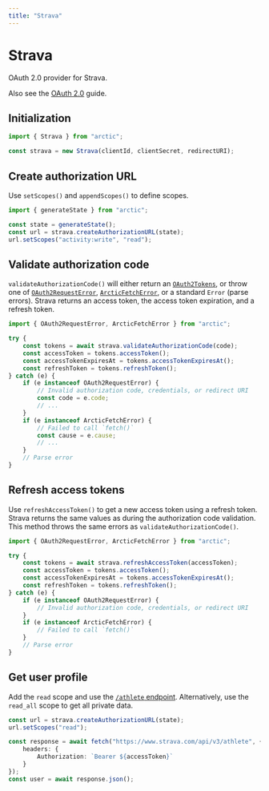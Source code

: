 ```yaml
---
title: "Strava"
---
```


# Strava

OAuth 2.0 provider for Strava.

Also see the [OAuth 2.0](/guides/oauth2) guide.

## Initialization

```ts
import { Strava } from "arctic";

const strava = new Strava(clientId, clientSecret, redirectURI);
```

## Create authorization URL

Use `setScopes()` and `appendScopes()` to define scopes.

```ts
import { generateState } from "arctic";

const state = generateState();
const url = strava.createAuthorizationURL(state);
url.setScopes("activity:write", "read");
```

## Validate authorization code

`validateAuthorizationCode()` will either return an [`OAuth2Tokens`](/reference/OAuth2Tokens), or throw one of [`OAuth2RequestError`](/reference/OAuth2RequestError), [`ArcticFetchError`](/reference/ArcticFetchError), or a standard `Error` (parse errors). Strava returns an access token, the access token expiration, and a refresh token.

```ts
import { OAuth2RequestError, ArcticFetchError } from "arctic";

try {
	const tokens = await strava.validateAuthorizationCode(code);
	const accessToken = tokens.accessToken();
	const accessTokenExpiresAt = tokens.accessTokenExpiresAt();
	const refreshToken = tokens.refreshToken();
} catch (e) {
	if (e instanceof OAuth2RequestError) {
		// Invalid authorization code, credentials, or redirect URI
		const code = e.code;
		// ...
	}
	if (e instanceof ArcticFetchError) {
		// Failed to call `fetch()`
		const cause = e.cause;
		// ...
	}
	// Parse error
}
```

## Refresh access tokens

Use `refreshAccessToken()` to get a new access token using a refresh token. Strava returns the same values as during the authorization code validation. This method throws the same errors as `validateAuthorizationCode()`.

```ts
import { OAuth2RequestError, ArcticFetchError } from "arctic";

try {
	const tokens = await strava.refreshAccessToken(accessToken);
	const accessToken = tokens.accessToken();
	const accessTokenExpiresAt = tokens.accessTokenExpiresAt();
	const refreshToken = tokens.refreshToken();
} catch (e) {
	if (e instanceof OAuth2RequestError) {
		// Invalid authorization code, credentials, or redirect URI
	}
	if (e instanceof ArcticFetchError) {
		// Failed to call `fetch()`
	}
	// Parse error
}
```

## Get user profile

Add the `read` scope and use the [`/athlete` endpoint](https://developers.strava.com/docs/reference/#api-Athletes-getLoggedInAthlete). Alternatively, use the `read_all` scope to get all private data.

```ts
const url = strava.createAuthorizationURL(state);
url.setScopes("read");
```

```ts
const response = await fetch("https://www.strava.com/api/v3/athlete", {
	headers: {
		Authorization: `Bearer ${accessToken}`
	}
});
const user = await response.json();
```
